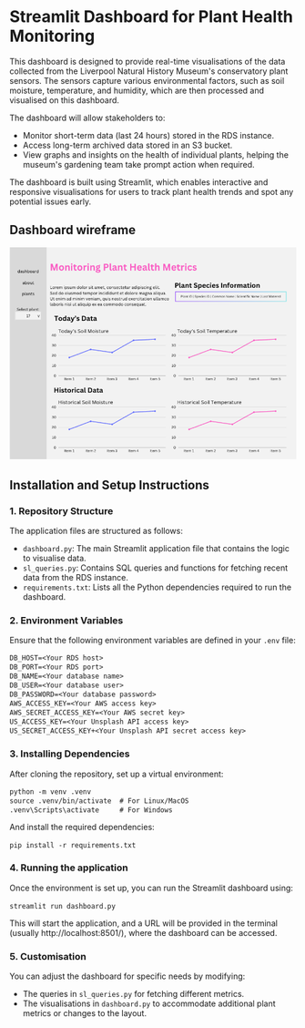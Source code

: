 # Streamlit Dashboard for Plant Health Monitoring

This dashboard is designed to provide real-time visualisations of the data collected from the Liverpool Natural History Museum's conservatory plant sensors. The sensors capture various environmental factors, such as soil moisture, temperature, and humidity, which are then processed and visualised on this dashboard.

The dashboard will allow stakeholders to:

- Monitor short-term data (last 24 hours) stored in the RDS instance.
- Access long-term archived data stored in an S3 bucket.
- View graphs and insights on the health of individual plants, helping the museum's gardening team take prompt action when required.

The dashboard is built using Streamlit, which enables interactive and responsive visualisations for users to track plant health trends and spot any potential issues early.

## Dashboard wireframe

![Dashboard Wireframe](wireframe.png)

## Installation and Setup Instructions

### 1. **Repository Structure**
The application files are structured as follows:

- `dashboard.py`: The main Streamlit application file that contains the logic to visualise data.
- `sl_queries.py`: Contains SQL queries and functions for fetching recent data from the RDS instance.
- `requirements.txt`: Lists all the Python dependencies required to run the dashboard.

### 2. **Environment Variables**
Ensure that the following environment variables are defined in your `.env` file:

```
DB_HOST=<Your RDS host>
DB_PORT=<Your RDS port>
DB_NAME=<Your database name>
DB_USER=<Your database user>
DB_PASSWORD=<Your database password>
AWS_ACCESS_KEY=<Your AWS access key>
AWS_SECRET_ACCESS_KEY=<Your AWS secret key>
US_ACCESS_KEY=<Your Unsplash API access key>
US_SECRET_ACCESS_KEY+<Your Unsplash API secret access key>
```

### 3. **Installing Dependencies**
After cloning the repository, set up a virtual environment:
```
python -m venv .venv
source .venv/bin/activate  # For Linux/MacOS
.venv\Scripts\activate     # For Windows
```
And install the required dependencies:<br>

`pip install -r requirements.txt`

### 4. **Running the application**
Once the environment is set up, you can run the Streamlit dashboard using:<br>

`streamlit run dashboard.py`

This will start the application, and a URL will be provided in the terminal (usually http://localhost:8501/), where the dashboard can be accessed.

### 5. **Customisation**

You can adjust the dashboard for specific needs by modifying:

- The queries in `sl_queries.py` for fetching different metrics.
- The visualisations in `dashboard.py` to accommodate additional plant metrics or changes to the layout.
